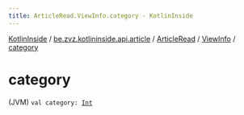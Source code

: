 ```yaml
---
title: ArticleRead.ViewInfo.category - KotlinInside
---
```


[KotlinInside](../../../index.html) / [be.zvz.kotlininside.api.article](../../index.html) / [ArticleRead](../index.html) / [ViewInfo](index.html) / [category](./category.html)

# category

(JVM) `val category: `[`Int`](https://kotlinlang.org/api/latest/jvm/stdlib/kotlin/-int/index.html)